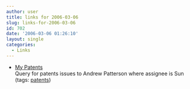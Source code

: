 ```yaml
---
author: user
title: links for 2006-03-06
slug: links-for-2006-03-06
id: 702
date: '2006-03-06 01:26:10'
layout: single
categories:
  - Links
---
```


*   [My Patents](http://patft.uspto.gov/netacgi/nph-Parser?Sect1=PTO2&Sect2=HITOFF&u=%2Fnetahtml%2Fsearch-adv.htm&r=0&p=1&f=S&l=50&Query=IN%2Fpatterson-andrew%24+AND+AN%2Fsun&d=ptxt)  
    Query for patents issues to Andrew Patterson where assignee is Sun  
    (tags: [patents](http://del.icio.us/superpat/patents))  

